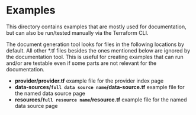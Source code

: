# Examples

This directory contains examples that are mostly used for documentation, but can also be run/tested manually via the
Terraform CLI.

The document generation tool looks for files in the following locations by default. All other *.tf files besides the
ones mentioned below are ignored by the documentation tool. This is useful for creating examples that can run and/or are
testable even if some parts are not relevant for the documentation.

* **provider/provider.tf** example file for the provider index page
* **data-sources/`full data source name`/data-source.tf** example file for the named data source page
* **resources/`full resource name`/resource.tf** example file for the named data source page
